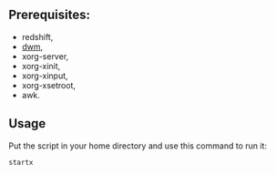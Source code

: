 ## Prerequisites:
- redshift,
- [dwm](https://github.com/jakub-swiniarski/dwm),
- xorg-server,
- xorg-xinit,
- xorg-xinput,
- xorg-xsetroot,
- awk.

## Usage
Put the script in your home directory and use this command to run it:
```shell
startx
```
